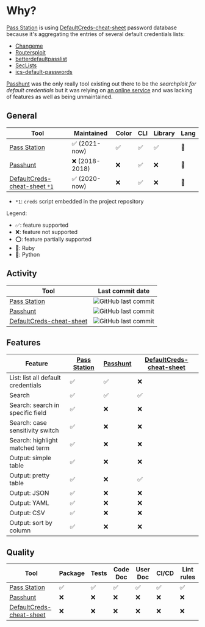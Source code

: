 # Why?

[Pass Station][0] is using [DefaultCreds-cheat-sheet][3] password database
because it's aggregating the entries of several default credentials lists:

- [Changeme](https://github.com/ztgrace/changeme)
- [Routersploit](https://github.com/threat9/routersploit)
- [betterdefaultpasslist](https://github.com/govolution/betterdefaultpasslist)
- [SecLists](https://github.com/danielmiessler/SecLists/tree/master/Passwords/Default-Credentials)
- [ics-default-passwords](https://github.com/arnaudsoullie/ics-default-passwords)

[Passhunt][1] was the only really tool existing out there to be the
_searchploit for default credentials_ but it was relying on [an online service](https://cirt.net/passwords)
and was lacking of features as well as being unmaintained.

## General

| Tool                               | Maintained    | Color | CLI | Library | Lang |
| ---------------------------------- | ------------- | ----- | --- | ------- | ---- |
| [Pass Station][0]                  | ✅ (2021-now)  | ✅     | ✅   | ✅       | 💎    |
| [Passhunt][1]                      | ❌ (2018-2018) | ❌     | ✅   | ❌       | 🐍    |
| [DefaultCreds-cheat-sheet `*1`][2] | ✅ (2020-now)  | ❌     | ✅   | ❌       | 🐍    |

- `*1`: `creds` script embedded in the project repository

Legend:

- ✅: feature supported
- ❌: feature not supported
- ⭕️: feature partially supported
- 💎: Ruby
- 🐍: Python

## Activity

| Tool                          | Last commit date                                                                                                    |
| ----------------------------- | ------------------------------------------------------------------------------------------------------------------- |
| [Pass Station][0]             | ![GitHub last commit](https://img.shields.io/github/last-commit/noraj/pass-station?style=flat-square)              |
| [Passhunt][1]                 | ![GitHub last commit](https://img.shields.io/github/last-commit/Viralmaniar/Passhunt?style=flat-square)             |
| [DefaultCreds-cheat-sheet][2] | ![GitHub last commit](https://img.shields.io/github/last-commit/ihebski/DefaultCreds-cheat-sheet?style=flat-square) |

## Features

| Feature                            | [Pass Station][0] | [Passhunt][1] | [DefaultCreds-cheat-sheet][2] |
| ---------------------------------- | ----------------- | ------------- | ----------------------------- |
| List: list all default credentials | ✅                 | ✅             | ❌                             |
| Search                             | ✅                 | ✅             | ✅                             |
| Search: search in specific field   | ✅                 | ❌             | ❌                             |
| Search: case sensitivity switch    | ✅                 | ❌             | ❌                             |
| Search: highlight matched term     | ✅                 | ❌             | ❌                             |
| Output: simple table               | ✅                 | ❌             | ❌                             |
| Output: pretty table               | ✅                 | ❌             | ✅                             |
| Output: JSON                       | ✅                 | ❌             | ❌                             |
| Output: YAML                       | ✅                 | ❌             | ❌                             |
| Output: CSV                        | ✅                 | ❌             | ❌                             |
| Output: sort by column             | ✅                 | ❌             | ❌                             |

## Quality

| Tool                          | Package | Tests | Code Doc | User Doc | CI/CD | Lint rules |
| ----------------------------- | ------- | ----- | -------- | -------- | ----- | ---------- |
| [Pass Station][0]             | ✅       | ✅     | ✅        | ✅        | ✅     | ✅          |
| [Passhunt][1]                 | ❌       | ❌     | ❌        | ❌        | ❌     | ❌          |
| [DefaultCreds-cheat-sheet][2] | ❌       | ❌     | ❌        | ❌        | ❌     | ❌          |

[0]:https://github.com/noraj/pass-station/
[1]:https://github.com/Viralmaniar/Passhunt
[2]:https://github.com/ihebski/DefaultCreds-cheat-sheet/blob/main/creds
[3]:https://github.com/ihebski/DefaultCreds-cheat-sheet
